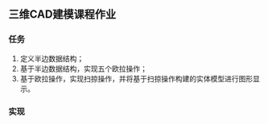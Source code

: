 ## 三维CAD建模课程作业  

### 任务  

1. 定义半边数据结构；  
2. 基于半边数据结构，实现五个欧拉操作；  
3. 基于欧拉操作，实现扫掠操作，并将基于扫掠操作构建的实体模型进行图形显示。  

### 实现

